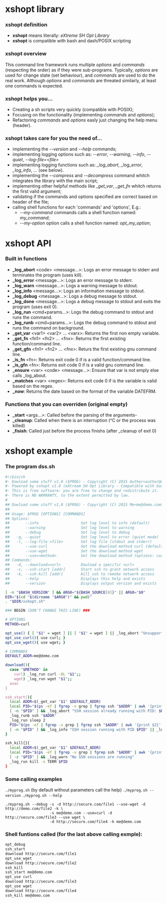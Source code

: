 # **xshopt** library

### **xshopt** definition
* **xshopt** means literally: *eXtreme SH Opt Library*
* **xshopt** is compatible with bash and dash/POSIX scripting

### **xshopt** overview
This command line framework runs multiple *options* and *commands* (respecting the order) as if they were sub-programs. Typically, *options* are used for change state (set behaviour), and *commands* are used to do the real work. Although *options* and *commands* are threated similarly, at least one commands is expected.

### **xshopt** helps you...
* Creating a sh scripts very quickly (compatible with POSIX);
* Focusing on the functionality (implementing *commands* and *options*);
* Refactoring *commands* and *options* easly just changing the help menu (header).

### **xshopt** takes care for you the need of...
* implementing the *--version* and *--help* commands;
* implementing logging options such as: *--error*, *--warning*, *--info*, *--quiet*, *--log-file=\<file>*
* implementing logging functions such as: *_log_abort*, *_log_error*, *_log_info*, ... (see below).
* implementing the *--compress* and *--decompress* command whitch integrates the library with the main script;
* implementing other helpful methods like *_get_var*, *_get_fn* whitch returns the first valid argument;
* validating if the commands and options specified are correct based on header of the file;
* calling shell functions for each 'commands' and 'options', E.g.:
  * *--my-command* commands calls a shell function named: *my_command*;
  * *--my-option* option calls a shell function named: *opt_my_option*;

# **xshopt** API

### Built in functions
* **_log_abort** \<code> \<message...>: Logs an error message to stderr and terminates the program (uses kill).
* **_log_error** \<message...>: Logs an error message to stderr.
* **_log_warn** \<message...>: Logs a warning message to stdout.
* **_log_info** \<message...>: Logs an information message to stdout.
* **_log_debug** \<message...>: Logs a debug message to stdout.
* **_log_done** \<message...>: Logs a debug message to stdout and exits the program (uses exit 0).
* **_log_run** \<cmd+params...>: Logs the debug command to stdout and runs the command.
* **_log_runb** \<cmd+params...>: Logs the debug command to stdout and runs the command on background.
* **_get_var** \<var1> \<var2> ... \<varx>: Returns the first non empty variable.
* **_get_fn** \<fn1> \<fn2> ... \<fnx>: Returns the first existing function/command line.
* **_get_gfn** \<fn1> \<fn2> ... \<fnx>: Returs the first existing gnu command line.
* **_is_fn** \<fn>: Returns exit code 0 if is a valid function/command line.
* **_is_gfn** \<fn>: Returns exit code 0 if is a valid gnu command line.
* **_ensure** \<var> \<code> \<message...>: Ensure that var is not emply else calls _log_about.
* **_matches** \<var> \<regex>: Returns exit code 0 if is the variable is valid based on the regex.
* **_now**: Returns the date based on the format of the variable DATEFRM.

### Functions that you can overriden (original empty)
* **_start** \<args...>: Called before the parsing of the arguments-
* **_cleanup**: Called when there is an interruption (^C or the process was killed)
* **_fisish**: Called just before the process finishs (after _cleanup of exit 0)

# **xshopt** example

### The program dss.sh
```sh
#!/bin/sh
#- Dowload some stuff v1.0 ($PROG) - Copyright (C) 2015 Auther<author@domain.com> with MIT Licence
#- Powered by xshopt v1.0 (eXtream SH Opt Library - Compatible with bash and dash/POSIX)
#- This is free software: you are free to change and redistribute it.
#- There is NO WARRANTY, to the extent permitted by law.
# 
## Dowload some stuff v1.0 ($PROG) - Copyright (C) 2015 Me<me@demo.com> with MIT Licence
## 
## Usage: $PROG [OPTIONS] [COMMANDS]
## Options:
##       --info                   Set log level to info (default)
##       --warning                Set log level to warning
##       --debug                  Set log level to debug
##   -q, --quiet                  Set log level to error (quiet mode)
##   -l, --log-file <file>        Set log file (stdout and stderr)
##       --use-curl               Set the download method curl (default)
##       --use-wget               Set the download method wget
##       --use=<method>           Set the download method (options: curl, wget) - default curl
## Commands:
##   -d, --download=<url>         Dowload a specific <url>
##   -s, --ssh-start [addr]       Start ssh to grant network access
##   -k, --ssh-kill [addr]        Kill ssh to remoke network access
##       --help                   Displays this help and exists
##       --version                Displays output version and exists

[ -n "$BASH_VERSION" ] && ARG0="${BASH_SOURCE[0]}" || ARG0="$0"
DIR="$(cd "$(dirname "$ARG0")" && pwd)"
. "$DIR/xshopt.sh"

### BEGIN (DON'T CHANGE THIS LINE) ###

# OPTIONS
METHOD=curl

opt_use() { [ "$1" = wget ] || [ "$1" = wget ] || _log_abort "Unsupported method '$METHOD'."; METHOD="$1"; }
opt_use_curl(){ use curl; }
opt_use_wget(){ use wget; }

# COMMANDS
DEFAULT_ADDR=me@demo.com

download(){
  case "$METHOD" in
    curl) _log_run curl -OL "$1";;
    wget) _log_run wget "$1";;
  asec
}

ssh_start(){
  local ADDR=$(_get_var "$1" $DEFAULT_ADDR)
  local PID="$(ps -ef | fgrep -v grep | fgrep ssh "$ADDR" | awk '{print $2}' | xargs echo)"
  [ -n "$PID" ] && _log_abort "SSH session already running with PID: $PID"
  _log_runb ssh "$ADDR"
  _log_run sleep 2
  PID="$(ps -ef | fgrep -v grep | fgrep ssh "$ADDR" | awk '{print $2}' | xargs echo)"
  [ -n "$PID" ] && _log_info "SSH session running with PID $PID" || _log_abort "SSH session didn't started"
}

ssh_kill{}{
  local ADDR=$(_get_var "$1" $DEFAULT_ADDR)
  local PID="$(ps -ef | fgrep -v grep | fgrep ssh "$ADDR" | awk '{print $2}' | xargs echo)"
  [ -z "$PID" ] && _log_warn "No SSH sessions are running"
  _log_run kill -s TERM $PID
}
```

### Some calling examples
```./myprog.sh``` (by default without parameters call the help)
```./myprog.sh --version```
```./myprog.sh --help```
```
./myprog.sh --debug -s -d http://secure.com/file1 --use-wget -d http://demo.com/file2 -k \
                    -s me@demo.com --use=curl -d http://secure.com/file3 --use wget \
                    -d http://secure.com/file4 -k me@demo.com
```

### Shell funtions called (for the last above calling exmple):
```sh
opt_debug
ssh_start
download http://secure.com/file1
opt_use_wget
download http://secure.com/file2
ssh_kill
ssh_start me@demo.com
opt_use curl
download http://secure.com/file3
opt_use wget
download http://secure.com/file4
ssh_kill me@demo.com
```
